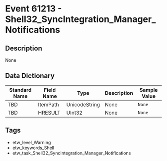 # Event 61213 - Shell32_SyncIntegration_Manager_Notifications

## Description
None

## Data Dictionary
|Standard Name|Field Name|Type|Description|Sample Value|
|---|---|---|---|---|
|TBD|ItemPath|UnicodeString|None|`None`|
|TBD|HRESULT|UInt32|None|`None`|

## Tags
* etw_level_Warning
* etw_keywords_Shell
* etw_task_Shell32_SyncIntegration_Manager_Notifications